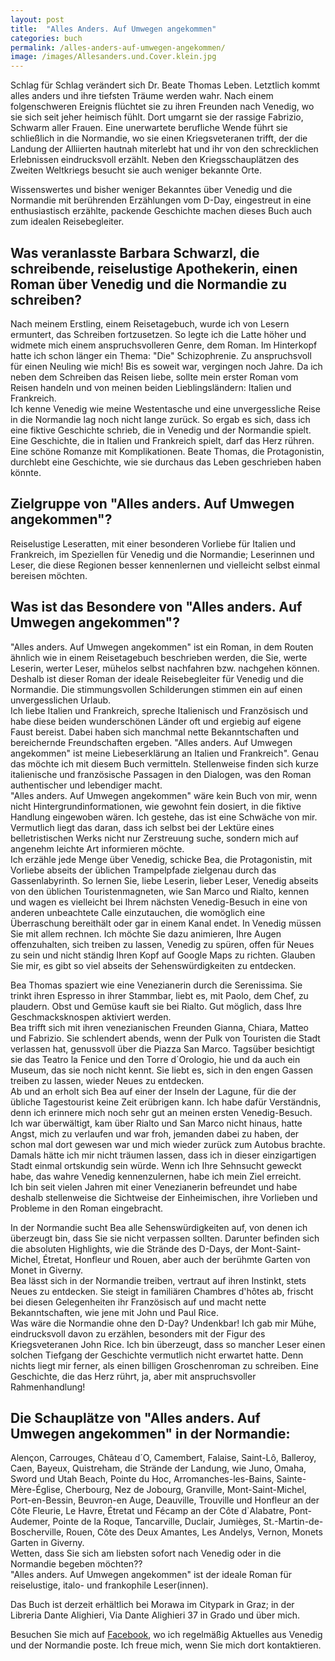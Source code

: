 ```yaml
---
layout: post
title:  "Alles Anders. Auf Umwegen angekommen"
categories: buch
permalink: /alles-anders-auf-umwegen-angekommen/
image: /images/Allesanders.und.Cover.klein.jpg
---
```


Schlag für Schlag verändert sich Dr. Beate Thomas Leben. Letztlich kommt alles anders und ihre tiefsten Träume werden wahr.
Nach einem folgenschweren Ereignis flüchtet sie zu ihren Freunden nach Venedig, wo sie sich seit jeher heimisch fühlt. Dort umgarnt sie der rassige Fabrizio, Schwarm aller Frauen.
Eine unerwartete berufliche Wende führt sie schließlich in die Normandie, wo sie einen Kriegsveteranen trifft, der die Landung der Alliierten hautnah miterlebt hat und ihr von den schrecklichen Erlebnissen eindrucksvoll erzählt. Neben den Kriegsschauplätzen des Zweiten Weltkriegs besucht sie auch weniger bekannte Orte.

Wissenswertes und bisher weniger Bekanntes über Venedig und die Normandie mit berührenden Erzählungen vom D-Day, eingestreut in eine enthusiastisch erzählte, packende Geschichte machen dieses Buch auch zum idealen Reisebegleiter.  



## Was veranlasste Barbara Schwarzl, die schreibende, reiselustige Apothekerin, einen Roman über Venedig und die Normandie zu schreiben?

Nach meinem Erstling, einem Reisetagebuch, wurde ich von Lesern ermuntert, das Schreiben fortzusetzen. So legte ich die Latte höher und widmete mich einem anspruchsvolleren Genre, dem Roman. Im Hinterkopf hatte ich schon länger ein Thema: "Die" Schizophrenie. Zu anspruchsvoll für einen Neuling wie mich! Bis es soweit war, vergingen noch Jahre. Da ich neben dem Schreiben das Reisen liebe, sollte mein erster Roman vom Reisen handeln und von meinen beiden Lieblingsländern: Italien und Frankreich. <br> Ich kenne Venedig wie meine Westentasche und eine unvergessliche Reise in die Normandie lag noch nicht lange zurück. So ergab es sich, dass ich eine fiktive Geschichte schrieb, die in Venedig und der Normandie spielt. Eine Geschichte, die in Italien und Frankreich spielt, darf das Herz rühren. Eine schöne Romanze mit Komplikationen.  Beate Thomas, die Protagonistin, durchlebt eine Geschichte, wie sie durchaus das Leben geschrieben haben könnte.
 
 
 
## Zielgruppe von "Alles anders. Auf Umwegen angekommen"?
 
Reiselustige Leseratten, mit einer besonderen Vorliebe für Italien und Frankreich, im Speziellen für Venedig und die Normandie; Leserinnen und Leser, die diese Regionen besser kennenlernen und vielleicht selbst einmal bereisen möchten.
 

 
## Was ist das Besondere von "Alles anders. Auf Umwegen angekommen"?

"Alles anders. Auf Umwegen angekommen" ist ein Roman, in dem Routen ähnlich wie in einem Reisetagebuch beschrieben werden, die Sie, werte Leserin, werter Leser, mühelos selbst nachfahren bzw. nachgehen können. Deshalb ist dieser Roman der ideale Reisebegleiter für Venedig und die Normandie. Die stimmungsvollen Schilderungen stimmen ein auf einen unvergesslichen Urlaub. <br>  Ich liebe Italien und Frankreich, spreche Italienisch und Französisch und habe diese beiden wunderschönen Länder oft und ergiebig auf eigene Faust bereist. Dabei haben sich manchmal nette Bekanntschaften und bereichernde Freundschaften ergeben. "Alles anders. Auf Umwegen angekommen" ist meine Liebeserklärung an Italien und Frankreich". Genau das möchte ich mit diesem Buch vermitteln. Stellenweise finden sich kurze italienische und französische Passagen in den Dialogen, was den Roman authentischer und lebendiger macht. <br> "Alles anders. Auf Umwegen angekommen" wäre kein Buch von mir, wenn nicht Hintergrundinformationen,  wie gewohnt fein dosiert, in die fiktive Handlung eingewoben wären. Ich gestehe, das ist eine Schwäche von mir. Vermutlich liegt das daran, dass ich selbst bei der Lektüre eines belletristischen Werks nicht nur Zerstreuung suche, sondern mich auf angenehm leichte Art informieren möchte. <br> Ich erzähle jede Menge über Venedig, schicke Bea, die Protagonistin, mit Vorliebe abseits der üblichen Trampelpfade zielgenau durch das Gassenlabyrinth. So lernen Sie, liebe Leserin, lieber Leser, Venedig abseits von den üblichen Touristenmagneten, wie San Marco und Rialto, kennen und wagen es vielleicht bei Ihrem nächsten Venedig-Besuch in eine von anderen unbeachtete Calle einzutauchen, die womöglich eine Überraschung bereithält oder gar in einem Kanal endet. In Venedig müssen Sie mit allem rechnen. Ich möchte Sie dazu animieren, Ihre Augen offenzuhalten, sich treiben zu lassen, Venedig zu spüren, offen für Neues zu sein und nicht ständig Ihren Kopf auf Google Maps zu richten. Glauben Sie mir, es gibt so viel abseits der Sehenswürdigkeiten zu entdecken.
 
Bea Thomas spaziert wie eine Venezianerin durch die Serenissima. Sie trinkt ihren Espresso in ihrer Stammbar, liebt es, mit Paolo, dem Chef, zu plaudern. Obst und Gemüse kauft sie bei Rialto. Gut möglich, dass Ihre Geschmacksknospen aktiviert werden.  <br> Bea trifft sich mit ihren venezianischen Freunden Gianna, Chiara, Matteo und Fabrizio. Sie schlendert abends, wenn der Pulk von Touristen die Stadt verlassen hat, genussvoll über die Piazza San Marco. Tagsüber besichtigt sie das Teatro la Fenice und den Torre d´Orologio, hie und da auch ein Museum, das sie noch nicht kennt. Sie liebt es, sich in den engen Gassen treiben zu lassen, wieder Neues zu entdecken. <br> Ab und an erholt sich Bea auf einer der Inseln der Lagune, für die der übliche Tagestourist keine Zeit erübrigen kann. Ich habe dafür Verständnis, denn ich erinnere mich noch sehr gut an meinen ersten Venedig-Besuch. Ich war überwältigt, kam über Rialto  und San Marco nicht hinaus, hatte Angst, mich zu verlaufen und war froh, jemanden dabei zu haben, der schon mal dort gewesen war und mich wieder zurück zum Autobus brachte. Damals hätte ich mir nicht träumen lassen, dass ich in dieser einzigartigen Stadt einmal ortskundig sein würde.  Wenn ich Ihre Sehnsucht geweckt habe, das wahre Venedig kennenzulernen, habe ich mein Ziel erreicht. <br> Ich bin seit vielen Jahren mit einer Venezianerin befreundet und habe deshalb stellenweise die Sichtweise der Einheimischen, ihre Vorlieben und Probleme in den Roman eingebracht. 
 
In der Normandie sucht Bea alle Sehenswürdigkeiten auf, von denen ich überzeugt bin, dass Sie sie nicht verpassen sollten. Darunter befinden sich die absoluten Highlights, wie die Strände des D-Days, der Mont-Saint-Michel, Étretat, Honfleur und Rouen, aber auch der berühmte Garten von Monet in Giverny. <br> Bea lässt sich in der Normandie treiben, vertraut auf ihren Instinkt, stets Neues zu entdecken. Sie steigt in familiären Chambres d'hôtes ab, frischt bei diesen Gelegenheiten ihr Französisch auf und macht nette Bekanntschaften, wie jene mit John und Paul Rice. <br> Was wäre die Normandie ohne den D-Day? Undenkbar! Ich gab mir Mühe, eindrucksvoll davon zu erzählen, besonders mit der Figur des Kriegsveteranen John Rice. Ich bin überzeugt, dass so mancher Leser einen solchen Tiefgang der Geschichte vermutlich nicht erwartet hatte. Denn nichts liegt mir ferner, als einen billigen Groschenroman zu schreiben. Eine Geschichte, die das Herz rührt, ja, aber mit anspruchsvoller Rahmenhandlung!
 
 
## Die Schauplätze von "Alles anders. Auf Umwegen angekommen" in der Normandie:

Alençon, Carrouges, Château d´O, Camembert, Falaise, Saint-Lô, Balleroy, Caen, Bayeux, Quistreham, die Strände der Landung, wie Juno, Omaha, Sword und Utah Beach, Pointe du Hoc, Arromanches-les-Bains, Sainte-Mère-Église, Cherbourg, Nez de Jobourg, Granville, Mont-Saint-Michel, Port-en-Bessin, Beuvron-en Auge, Deauville, Trouville und Honfleur an der Côte Fleurie, Le Havre, Étretat und Fécamp an der Côte d`Alabatre, Pont-Audemer, Pointe de la Roque, Tancarville, Duclair, Jumièges, St.-Martin-de-Boscherville, Rouen, Côte des Deux Amantes, Les Andelys, Vernon, Monets Garten in Giverny. <br> Wetten, dass Sie sich am liebsten sofort nach Venedig oder in die Normandie begeben möchten?? <br> "Alles anders. Auf Umwegen angekommen" ist der ideale Roman für reiselustige, italo- und frankophile Leser(innen).


Das Buch ist derzeit erhältlich bei Morawa im Citypark in Graz; in der Libreria Dante Alighieri, Via Dante Alighieri 37 in Grado und über mich.

Besuchen Sie mich auf [Facebook][facebook], wo ich regelmäßig Aktuelles aus Venedig und der Normandie poste. Ich freue mich, wenn Sie mich dort kontaktieren.


[facebook]: https://www.facebook.com/Venedig.Normandie.Barbara.Schwarzl/


